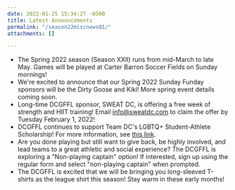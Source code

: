 ```yaml
---
date: 2022-01-25 15:34:27 -0500
title: Latest Announcements
permalink: "/season22miscnews01/"
attachments: []

---
```

* The Spring 2022 season (Season XXII) runs from mid-March to late May.  Games will be played at Carter Barron Soccer Fields on Sunday mornings!
* We're excited to announce that our Spring 2022 Sunday Funday sponsors will be the Dirty Goose and Kiki!  More spring event details coming soon.
* Long-time DCGFFL sponsor, SWEAT DC, is offering a free week of strength and HIIT training!  Email info@sweatdc.com to claim the offer by Tuesday February 1, 2022!
* DCGFFL continues to support Team DC's LGBTQ+ Student-Athlete Scholarship!  For more information, see [this link](https://teamdc.org/scholarships/).
* Are you done playing but still want to give back, be highly involved, and lead teams to a great athletic and social experience?  The DCGFFL is exploring a "Non-playing captain" option!  If interested, sign up using the regular form and select "non-playing captain" when prompted.
* The DCGFFL is excited that we will be bringing you long-sleeved T-shirts as the league shirt this season!  Stay warm in these early months!